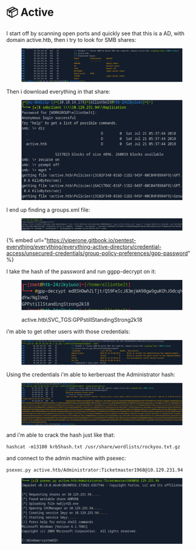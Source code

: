 # 📦 Active

I start off by scanning open ports and quickly see that this is a AD, with domain active.htb, then i try to look for SMB shares:

<figure><img src="../../../.gitbook/assets/image (12) (1) (1).png" alt=""><figcaption></figcaption></figure>

Then i download everything in that share:

<figure><img src="../../../.gitbook/assets/image (1) (1) (1) (1) (1) (1) (1) (1) (1) (1) (1) (1) (1) (1) (1) (1).png" alt=""><figcaption></figcaption></figure>

I end up finding a groups.xml file:

<figure><img src="../../../.gitbook/assets/image (2) (1) (1) (1) (1) (1) (1) (1) (1) (1) (1) (1) (1) (1) (1).png" alt=""><figcaption></figcaption></figure>

{% embed url="https://viperone.gitbook.io/pentest-everything/everything/everything-active-directory/credential-access/unsecured-credentials/group-policy-preferences/gpp-password" %}

I take the hash of the password and run ggpp-decrypt on it:

<figure><img src="../../../.gitbook/assets/image (3) (1) (1) (1) (1) (1) (1) (1) (1) (1) (1).png" alt=""><figcaption><p>active.htb\SVC_TGS:GPPstillStandingStrong2k18</p></figcaption></figure>

i'm able to get other users with those credentials:

<figure><img src="../../../.gitbook/assets/image (4) (1) (1) (1) (1) (1) (1) (1) (1) (1).png" alt=""><figcaption></figcaption></figure>

Using the credentials i'm able to kerberoast the Administrator hash:

<figure><img src="../../../.gitbook/assets/image (5) (1) (1) (1) (1) (1) (1) (1).png" alt=""><figcaption></figcaption></figure>

and i'm able to crack the hash just like that:

```
hashcat -m13100 krb5hash.txt /usr/share/wordlists/rockyou.txt.gz
```

and connect to the admin machine with psexec:

```
psexec.py active.htb/Administrator:Ticketmaster1968@10.129.231.94
```

<figure><img src="../../../.gitbook/assets/image (6) (1) (1) (1) (1) (1) (1) (1).png" alt=""><figcaption></figcaption></figure>
